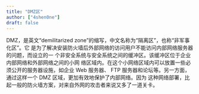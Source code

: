 ```yaml
---
title: "DMZ区"
author: ["4shen0ne"]
draft: false
---
```


DMZ，是英文“demilitarized zone”的缩写，中文名称为“隔离区”，也称“非军事化区”。它
是为了解决安装防火墙后外部网络的访问用户不能访问内部网络服务器的问题，而设立的一
个非安全系统与安全系统之间的缓冲区。该缓冲区位于企业内部网络和外部网络之间的小网
络区域内。在这个小网络区域内可以放置一些必须公开的服务器设施，如企业 Web 服务器、
FTP 服务器和论坛等。另一方面，通过这样一个 DMZ 区域，更加有效地保护了内部网络。因为
这种网络部署，比起一般的防火墙方案，对来自外网的攻击者来说又多了一道关卡。

